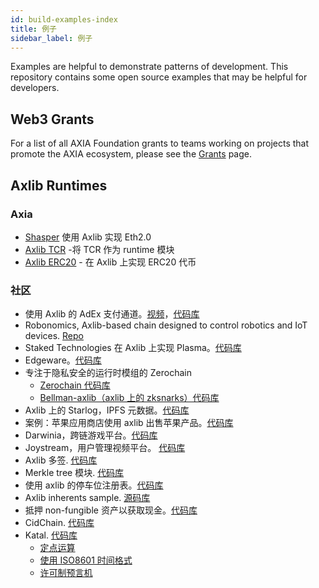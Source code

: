 ```yaml
---
id: build-examples-index
title: 例子
sidebar_label: 例子
---
```


Examples are helpful to demonstrate patterns of development. This repository contains some open source examples that may be helpful for developers.

## Web3 Grants

For a list of all AXIA Foundation grants to teams working on projects that promote the AXIA ecosystem, please see the [Grants](grants.md) page.

## Axlib Runtimes

### Axia

- [Shasper](https://github.com/axia-tech/shasper) 使用 Axlib 实现 Eth2.0
- [Axlib TCR](https://github.com/axlib-developer-hub/axlib-tcr) -将 TCR 作为 runtime 模块
- [Axlib ERC20](https://github.com/axlib-developer-hub/axlib-erc20-multi/blob/master/runtime/src/erc20.rs) - 在 Axlib 上实现 ERC20 代币

### 社区

- 使用 Axlib 的 AdEx 支付通道。[视频](https://www.youtube.com/watch?v=1CeI6Oa1BnU)，[代码库](https://github.com/Polygos/axlib-node-cidchain)
- Robonomics, Axlib-based chain designed to control robotics and IoT devices. [Repo](https://github.com/airalab/robonomics)
- Staked Technologies 在 Axlib 上实现 Plasma。[代码库](https://github.com/stakedtechnologies/Plasm)
- Edgeware。[代码库](https://github.com/hicommonwealth/edgeware-node)
- 专注于隐私安全的运行时模组的 Zerochain
  - [Zerochain 代码库](https://github.com/LayerXcom/zero-chain)
  - [Bellman-axlib（axlib 上的 zksnarks）代码库](https://github.com/LayerXcom/bellman-axlib)
- Axlib 上的 Starlog，IPFS 元数据。[代码库](https://github.com/PACTCare/Starlog)
- 案例：苹果应用商店使用 axlib 出售苹果产品。[代码库](https://github.com/osuketh/apple-store-axlib)
- Darwinia，跨链游戏平台。[代码库](https://github.com/darwinia-network/darwinia)
- Joystream，用户管理视频平台。 [代码库](https://github.com/Joystream/axlib-node-joystream)
- Axlib 多签. [代码库](https://github.com/mixbytes/axlib-module-multisig)
- Merkle tree 模块. [代码库](https://github.com/filiplazovic/axlib-merkle-tree)
- 使用 axlib 的停车位注册表。[代码库](https://github.com/yjkimjunior/ParkingSpaceAxlib)
- Axlib inherents sample. [源码库](https://github.com/gautamdhameja/axlib-inherents-sample)
- 抵押 non-fungible 资产以获取现金。[代码库](https://github.com/nczhu/collateral)
- CidChain. [代码库](https://github.com/Polygos/axlib-node-cidchain)
- Katal. [代码库](https://github.com/Trinkler/katal-chain)
  - [定点运算](https://github.com/Trinkler/katal-chain/blob/master/modules/structures/src/reals.rs)
  - [使用 ISO8601 时间格式](https://github.com/Trinkler/katal-chain/blob/master/modules/structures/src/time.rs)
  - [许可制预言机](https://github.com/Trinkler/katal-chain/tree/master/modules/oracle)
